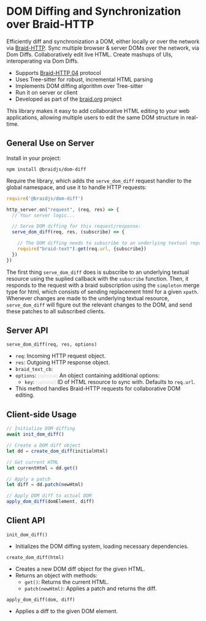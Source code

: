 # DOM Diffing and Synchronization over Braid-HTTP

Efficiently diff and synchronization a DOM, either locally or over the network via [Braid-HTTP](https://datatracker.ietf.org/doc/html/draft-toomim-httpbis-braid-http).  Sync multiple browser & server DOMs over the network, via Dom Diffs.  Collaboratively edit live HTML.  Create mashups of UIs, interoperating via Dom Diffs.

- Supports [Braid-HTTP 04](https://github.com/braid-org/braid-spec/blob/master/draft-toomim-httpbis-braid-http-04.txt) protocol
- Uses Tree-sitter for robust, incremental HTML parsing
- Implements DOM diffing algorithm over Tree-sitter
- Run it on server or client
- Developed as part of the [braid.org](https://braid.org) project

This library makes it easy to add collaborative HTML editing to your web applications, allowing multiple users to edit the same DOM structure in real-time.

## General Use on Server

Install in your project:
```shell
npm install @braidjs/dom-diff
```

Require the library, which adds the `serve_dom_diff` request handler to the global namespace, and use it to handle HTTP requests:

```javascript
require('@braidjs/dom-diff')

http_server.on("request", (req, res) => {
  // Your server logic...

  // Serve DOM diffing for this request/response:
  serve_dom_diff(req, res, (subscribe) => {

    // The DOM diffing needs to subscribe to an underlying textual representation
    require("braid-text").get(req.url, {subscribe})
  })
})
```

The first thing `serve_dom_diff` does is subscribe to an underlying textual resource using the suplied callback with the `subscribe` function. Then, it responds to the request with a braid subscription using the `simpleton` merge type for html, which consists of sending replacement html for a given `xpath`. Whenever changes are made to the underlying textual resource, `serve_dom_diff` will figure out the relevant changes to the DOM, and send these patches to all subscribed clients.

## Server API

`serve_dom_diff(req, res, options)`
  - `req`: Incoming HTTP request object.
  - `res`: Outgoing HTTP response object.
  - `braid_text_cb`: 
  - `options`: <small style="color:lightgrey">[optional]</small> An object containing additional options:
    - `key`:  <small style="color:lightgrey">[optional]</small> ID of HTML resource to sync with. Defaults to `req.url`.
  - This method handles Braid-HTTP requests for collaborative DOM editing.

## Client-side Usage

```javascript
// Initialize DOM diffing
await init_dom_diff()

// Create a DOM diff object
let dd = create_dom_diff(initialHtml)

// Get current HTML
let currentHtml = dd.get()

// Apply a patch
let diff = dd.patch(newHtml)

// Apply DOM diff to actual DOM
apply_dom_diff(domElement, diff)
```

## Client API

`init_dom_diff()`
  - Initializes the DOM diffing system, loading necessary dependencies.

`create_dom_diff(html)`
  - Creates a new DOM diff object for the given HTML.
  - Returns an object with methods:
    - `get()`: Returns the current HTML.
    - `patch(newHtml)`: Applies a patch and returns the diff.

`apply_dom_diff(dom, diff)`
  - Applies a diff to the given DOM element.
